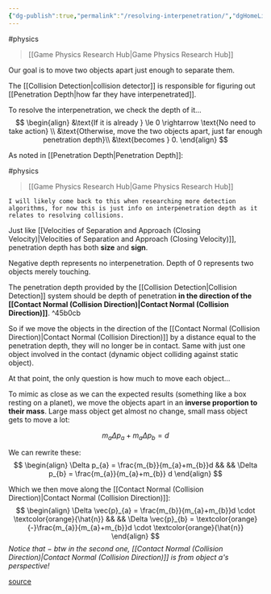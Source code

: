 ```yaml
---
{"dg-publish":true,"permalink":"/resolving-interpenetration/","dgHomeLink":true,"dgPassFrontmatter":false}
---
```


#physics 
> [[Game Physics Research Hub|Game Physics Research Hub]]

Our goal is to move two objects apart just enough to separate them.

The [[Collision Detection|collision detector]] is responsible for figuring out [[Penetration Depth|how far they have interpenetrated]].

To resolve the interpenetration, we check the depth of it...
$$
\begin{align}
&\text{If it is already } \le 0 \rightarrow \text{No need to take action} \\
&\text{Otherwise, move the two objects apart, just far enough penetration depth}\\
&\text{becomes } 0.
\end{align}
$$

As noted in [[Penetration Depth|Penetration Depth]]:

<div class="transclusion internal-embed is-loaded"><div class="markdown-embed">

<div class="markdown-embed-title">



</div>


#physics 
> [[Game Physics Research Hub|Game Physics Research Hub]]

```ad-note
I will likely come back to this when researching more detection algorithms, for now this is just info on interpenetration depth as it relates to resolving collisions.
```

Just like [[Velocities of Separation and Approach (Closing Velocity)|Velocities of Separation and Approach (Closing Velocity)]], penetration depth has both **size** and **sign**.

Negative depth represents no interpenetration. Depth of 0 represents two objects merely touching.

The penetration depth provided by the [[Collision Detection|Collision Detection]] system should be depth of penetration **in the direction of the [[Contact Normal (Collision Direction)|Contact Normal (Collision Direction)]]**. ^45b0cb

</div></div>


So if we move the objects in the direction of the [[Contact Normal (Collision Direction)|Contact Normal (Collision Direction)]] by a distance equal to the penetration depth, they will no longer be in contact. Same with just one object involved in the contact (dynamic object colliding against static object). 

At that point, the only question is how much to move each object...

To mimic as close as we can the expected results (something like a box resting on a planet), we move the objects apart in an **inverse proportion to their mass**. Large mass object get almost no change, small mass object gets to move a lot:

$$
m_{a}\Delta p_{a} + m_{a}\Delta p_{b} = d
$$

We can rewrite these:
$$
\begin{align}
\Delta p_{a} = \frac{m_{b}}{m_{a}+m_{b}}d && && \Delta p_{b} = \frac{m_{a}}{m_{a}+m_{b}} d
\end{align}
$$

Which we then move along the [[Contact Normal (Collision Direction)|Contact Normal (Collision Direction)]]:
$$
\begin{align}
\Delta \vec{p}_{a} = \frac{m_{b}}{m_{a}+m_{b}}d \cdot \textcolor{orange}{\hat{n}} && && \Delta \vec{p}_{b} = \textcolor{orange}{-}\frac{m_{a}}{m_{a}+m_{b}}d \cdot \textcolor{orange}{\hat{n}}
\end{align}
$$
*Notice that $-$ btw in the second one, [[Contact Normal (Collision Direction)|Contact Normal (Collision Direction)]] is from object $a$'s perspective!*

[source](https://learning.oreilly.com/library/view/game-physics-engine/9780123819765/chapter-54.html#:-:text=Resolving%20Interpenetration)